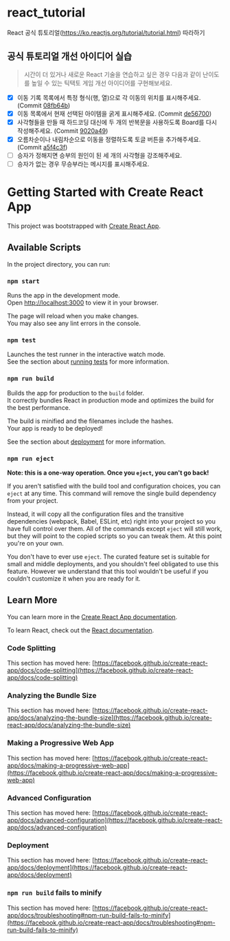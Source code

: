 # react_tutorial

React 공식 튜토리얼(<https://ko.reactjs.org/tutorial/tutorial.html>) 따라하기

## 공식 튜토리얼 개선 아이디어 실습

> 시간이 더 있거나 새로운 React 기술을 연습하고 싶은 경우
  다음과 같이 난이도를 높일 수 있는 틱택토 게임 개선 아이디어를 구현해보세요.

- [x] 이동 기록 목록에서 특정 형식(행, 열)으로 각 이동의 위치를 표시해주세요. (Commit [08fb64b](https://github.com/seungwubaek/react_tutorial/commit/08fb64b97118e26a321e05339bf82d65bcf745fb))
- [x] 이동 목록에서 현재 선택된 아이템을 굵게 표시해주세요. (Commit [de56700](https://github.com/seungwubaek/react_tutorial/commit/de567009339241c1d0c97472158afad81491be27))
- [x] 사각형들을 만들 때 하드코딩 대신에 두 개의 반복문을 사용하도록 Board를 다시 작성해주세요. (Commit [9020a49](https://github.com/seungwubaek/react_tutorial/commit/9020a492eae748fe4154cc12743bcb708265682e))
- [x] 오름차순이나 내림차순으로 이동을 정렬하도록 토글 버튼을 추가해주세요. (Commit [a5f4c3f](https://github.com/seungwubaek/react_tutorial/commit/a5f4c3f96830cadcbc1ea403db7f8f52506d86ca))
- [ ] 승자가 정해지면 승부의 원인이 된 세 개의 사각형을 강조해주세요.
- [ ] 승자가 없는 경우 무승부라는 메시지를 표시해주세요.

# Getting Started with Create React App

This project was bootstrapped with [Create React App](https://github.com/facebook/create-react-app).

## Available Scripts

In the project directory, you can run:

### `npm start`

Runs the app in the development mode.\
Open [http://localhost:3000](http://localhost:3000) to view it in your browser.

The page will reload when you make changes.\
You may also see any lint errors in the console.

### `npm test`

Launches the test runner in the interactive watch mode.\
See the section about [running tests](https://facebook.github.io/create-react-app/docs/running-tests) for more information.

### `npm run build`

Builds the app for production to the `build` folder.\
It correctly bundles React in production mode and optimizes the build for the best performance.

The build is minified and the filenames include the hashes.\
Your app is ready to be deployed!

See the section about [deployment](https://facebook.github.io/create-react-app/docs/deployment) for more information.

### `npm run eject`

**Note: this is a one-way operation. Once you `eject`, you can't go back!**

If you aren't satisfied with the build tool and configuration choices, you can `eject` at any time. This command will remove the single build dependency from your project.

Instead, it will copy all the configuration files and the transitive dependencies (webpack, Babel, ESLint, etc) right into your project so you have full control over them. All of the commands except `eject` will still work, but they will point to the copied scripts so you can tweak them. At this point you're on your own.

You don't have to ever use `eject`. The curated feature set is suitable for small and middle deployments, and you shouldn't feel obligated to use this feature. However we understand that this tool wouldn't be useful if you couldn't customize it when you are ready for it.

## Learn More

You can learn more in the [Create React App documentation](https://facebook.github.io/create-react-app/docs/getting-started).

To learn React, check out the [React documentation](https://reactjs.org/).

### Code Splitting

This section has moved here: [https://facebook.github.io/create-react-app/docs/code-splitting](https://facebook.github.io/create-react-app/docs/code-splitting)

### Analyzing the Bundle Size

This section has moved here: [https://facebook.github.io/create-react-app/docs/analyzing-the-bundle-size](https://facebook.github.io/create-react-app/docs/analyzing-the-bundle-size)

### Making a Progressive Web App

This section has moved here: [https://facebook.github.io/create-react-app/docs/making-a-progressive-web-app](https://facebook.github.io/create-react-app/docs/making-a-progressive-web-app)

### Advanced Configuration

This section has moved here: [https://facebook.github.io/create-react-app/docs/advanced-configuration](https://facebook.github.io/create-react-app/docs/advanced-configuration)

### Deployment

This section has moved here: [https://facebook.github.io/create-react-app/docs/deployment](https://facebook.github.io/create-react-app/docs/deployment)

### `npm run build` fails to minify

This section has moved here: [https://facebook.github.io/create-react-app/docs/troubleshooting#npm-run-build-fails-to-minify](https://facebook.github.io/create-react-app/docs/troubleshooting#npm-run-build-fails-to-minify)
